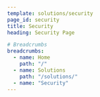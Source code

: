 ```yaml
---
template: solutions/security
page_id: security
title: Security
heading: Security Page

# Breadcrumbs
breadcrumbs:
  - name: Home
    path: "/"
  - name: Solutions
    path: "/solutions/"
  - name: "Security"
---
```

